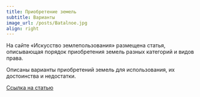 ```yaml
---
title: Приобретение земель 
subtitle: Варианты
image_url: /posts/Batalnoe.jpg      
align: right  
---
```


На сайте «Искусство землепользования» размещена статья, описывающая порядок приобретения земель разных категорий и видов права. 

Описаны варианты приобретений земель для использования, их достоинства и недостатки.

[Ссылка на статью](https://kadinfo.ru/articles/2024-07-11-sostav/)
